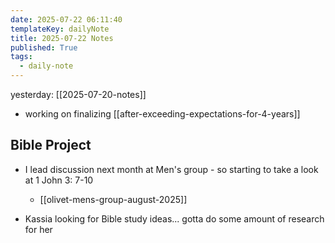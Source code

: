 ```yaml
---
date: 2025-07-22 06:11:40
templateKey: dailyNote
title: 2025-07-22 Notes
published: True
tags:
  - daily-note
---
```


yesterday: [[2025-07-20-notes]]

- working on finalizing [[after-exceeding-expectations-for-4-years]]

## Bible Project

- I lead discussion next month at Men's group - so starting to take a look at 1 John 3: 7-10

  - [[olivet-mens-group-august-2025]]

- Kassia looking for Bible study ideas... gotta do some amount of research for her
